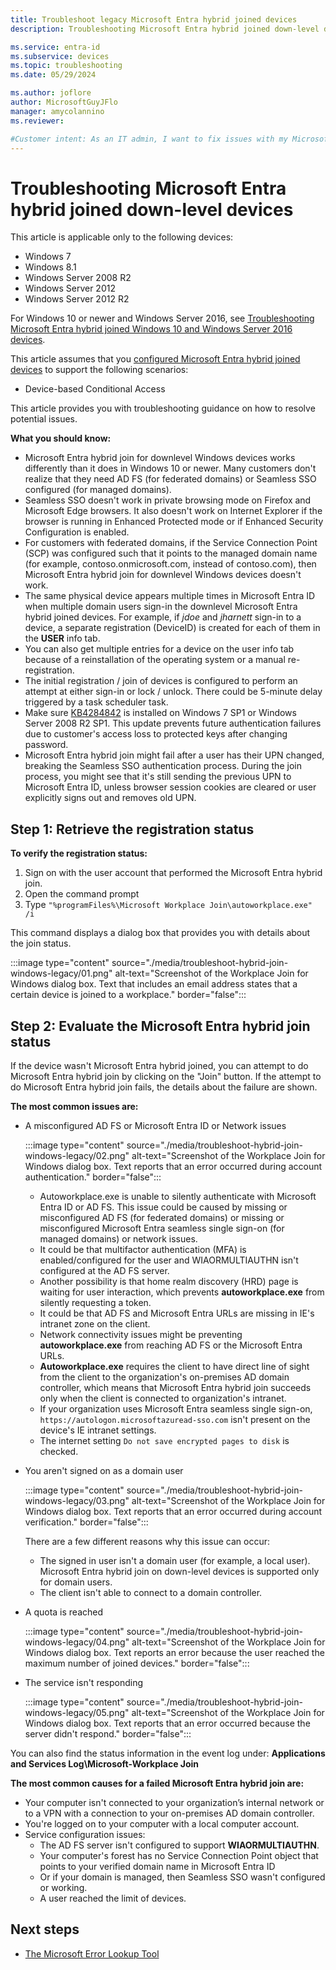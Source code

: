 ```yaml
---
title: Troubleshoot legacy Microsoft Entra hybrid joined devices
description: Troubleshooting Microsoft Entra hybrid joined down-level devices. 

ms.service: entra-id
ms.subservice: devices
ms.topic: troubleshooting
ms.date: 05/29/2024

ms.author: joflore
author: MicrosoftGuyJFlo
manager: amycolannino
ms.reviewer: 

#Customer intent: As an IT admin, I want to fix issues with my Microsoft Entra hybrid joined devices so that I can my users can use this feature.
---
```

# Troubleshooting Microsoft Entra hybrid joined down-level devices 

This article is applicable only to the following devices: 

- Windows 7 
- Windows 8.1 
- Windows Server 2008 R2 
- Windows Server 2012 
- Windows Server 2012 R2 

For Windows 10 or newer and Windows Server 2016, see [Troubleshooting Microsoft Entra hybrid joined Windows 10 and Windows Server 2016 devices](troubleshoot-hybrid-join-windows-current.md).

This article assumes that you [configured Microsoft Entra hybrid joined devices](hybrid-join-plan.md) to support the following scenarios:

- Device-based Conditional Access

This article provides you with troubleshooting guidance on how to resolve potential issues.  

**What you should know:** 

- Microsoft Entra hybrid join for downlevel Windows devices works differently than it does in Windows 10 or newer. Many customers don't realize that they need AD FS (for federated domains) or Seamless SSO configured (for managed domains).
- Seamless SSO doesn't work in private browsing mode on Firefox and Microsoft Edge browsers. It also doesn't work on Internet Explorer if the browser is running in Enhanced Protected mode or if Enhanced Security Configuration is enabled.
- For customers with federated domains, if the Service Connection Point (SCP) was configured such that it points to the managed domain name (for example, contoso.onmicrosoft.com, instead of contoso.com), then Microsoft Entra hybrid join for downlevel Windows devices doesn't work.
- The same physical device appears multiple times in Microsoft Entra ID when multiple domain users sign-in the downlevel Microsoft Entra hybrid joined devices. For example, if *jdoe* and *jharnett* sign-in to a device, a separate registration (DeviceID) is created for each of them in the **USER** info tab. 
- You can also get multiple entries for a device on the user info tab because of a reinstallation of the operating system or a manual re-registration.
- The initial registration / join of devices is configured to perform an attempt at either sign-in or lock / unlock. There could be 5-minute delay triggered by a task scheduler task. 
- Make sure [KB4284842](https://support.microsoft.com/help/4284842) is installed on Windows 7 SP1 or Windows Server 2008 R2 SP1. This update prevents future authentication failures due to customer's access loss to protected keys after changing password.
- Microsoft Entra hybrid join might fail after a user has their UPN changed, breaking the Seamless SSO authentication process. During the join process, you might see that it's still sending the previous UPN to Microsoft Entra ID, unless browser session cookies are cleared or user explicitly signs out and removes old UPN.

## Step 1: Retrieve the registration status 

**To verify the registration status:**  

1. Sign on with the user account that performed the Microsoft Entra hybrid join.
1. Open the command prompt 
1. Type `"%programFiles%\Microsoft Workplace Join\autoworkplace.exe" /i`

This command displays a dialog box that provides you with details about the join status.

:::image type="content" source="./media/troubleshoot-hybrid-join-windows-legacy/01.png" alt-text="Screenshot of the Workplace Join for Windows dialog box. Text that includes an email address states that a certain device is joined to a workplace." border="false":::

<a name='step-2-evaluate-the-hybrid-azure-ad-join-status-'></a>

## Step 2: Evaluate the Microsoft Entra hybrid join status 

If the device wasn't Microsoft Entra hybrid joined, you can attempt to do Microsoft Entra hybrid join by clicking on the "Join" button. If the attempt to do Microsoft Entra hybrid join fails, the details about the failure are shown.

**The most common issues are:**

- A misconfigured AD FS or Microsoft Entra ID or Network issues

    :::image type="content" source="./media/troubleshoot-hybrid-join-windows-legacy/02.png" alt-text="Screenshot of the Workplace Join for Windows dialog box. Text reports that an error occurred during account authentication." border="false":::
    
   - Autoworkplace.exe is unable to silently authenticate with Microsoft Entra ID or AD FS. This issue could be caused by missing or misconfigured AD FS (for federated domains) or missing or misconfigured Microsoft Entra seamless single sign-on (for managed domains) or network issues. 
   - It could be that multifactor authentication (MFA) is enabled/configured for the user and WIAORMULTIAUTHN isn't configured at the AD FS server. 
   - Another possibility is that home realm discovery (HRD) page is waiting for user interaction, which prevents **autoworkplace.exe** from silently requesting a token.
   - It could be that AD FS and Microsoft Entra URLs are missing in IE's intranet zone on the client.
   - Network connectivity issues might be preventing **autoworkplace.exe** from reaching AD FS or the Microsoft Entra URLs. 
   - **Autoworkplace.exe** requires the client to have direct line of sight from the client to the organization's on-premises AD domain controller, which means that Microsoft Entra hybrid join succeeds only when the client is connected to organization's intranet.
   - If your organization uses Microsoft Entra seamless single sign-on, `https://autologon.microsoftazuread-sso.com` isn't present on the device's IE intranet settings.
   - The internet setting `Do not save encrypted pages to disk` is checked.
- You aren't signed on as a domain user

   :::image type="content" source="./media/troubleshoot-hybrid-join-windows-legacy/03.png" alt-text="Screenshot of the Workplace Join for Windows dialog box. Text reports that an error occurred during account verification." border="false":::

   There are a few different reasons why this issue can occur:

   - The signed in user isn't a domain user (for example, a local user). Microsoft Entra hybrid join on down-level devices is supported only for domain users.
   - The client isn't able to connect to a domain controller.

- A quota is reached

    :::image type="content" source="./media/troubleshoot-hybrid-join-windows-legacy/04.png" alt-text="Screenshot of the Workplace Join for Windows dialog box. Text reports an error because the user reached the maximum number of joined devices." border="false":::

- The service isn't responding 

    :::image type="content" source="./media/troubleshoot-hybrid-join-windows-legacy/05.png" alt-text="Screenshot of the Workplace Join for Windows dialog box. Text reports that an error occurred because the server didn't respond." border="false":::

You can also find the status information in the event log under: **Applications and Services Log\Microsoft-Workplace Join**
  
**The most common causes for a failed Microsoft Entra hybrid join are:** 

- Your computer isn't connected to your organization’s internal network or to a VPN with a connection to your on-premises AD domain controller.
- You're logged on to your computer with a local computer account. 
- Service configuration issues: 
   - The AD FS server isn't configured to support **WIAORMULTIAUTHN**. 
   - Your computer's forest has no Service Connection Point object that points to your verified domain name in Microsoft Entra ID 
   - Or if your domain is managed, then Seamless SSO wasn't configured or working.
   - A user reached the limit of devices. 

## Next steps

- [The Microsoft Error Lookup Tool](/windows/win32/debug/system-error-code-lookup-tool)
